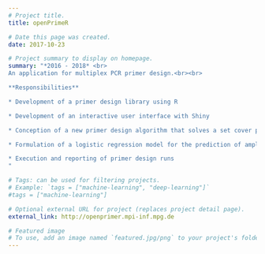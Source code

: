 ```yaml
---
# Project title.
title: openPrimeR

# Date this page was created.
date: 2017-10-23

# Project summary to display on homepage.
summary: "*2016 - 2018* <br>
An application for multiplex PCR primer design.<br><br>

**Responsibilities**

* Development of a primer design library using R

* Development of an interactive user interface with Shiny

* Conception of a new primer design algorithm that solves a set cover problem

* Formulation of a logistic regression model for the prediction of amplification events

* Execution and reporting of primer design runs
"

# Tags: can be used for filtering projects.
# Example: `tags = ["machine-learning", "deep-learning"]`
#tags = ["machine-learning"]

# Optional external URL for project (replaces project detail page).
external_link: http://openprimer.mpi-inf.mpg.de

# Featured image
# To use, add an image named `featured.jpg/png` to your project's folder. 
---
```

